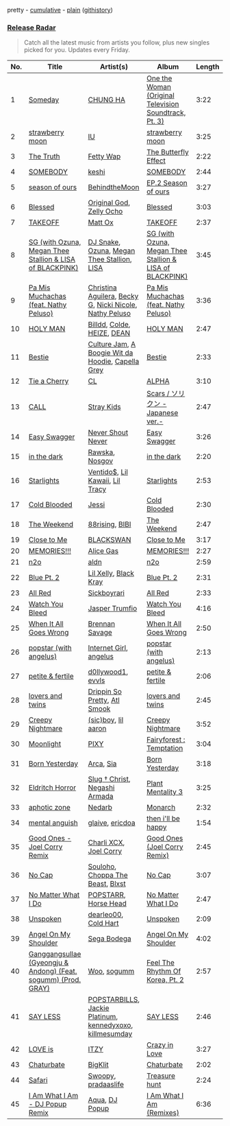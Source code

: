 pretty - [cumulative](/playlists/cumulative/Release%20Radar.md) - [plain](/playlists/plain/37i9dQZEVXbiW6nyzWkNRB) ([githistory](https://github.githistory.xyz/tg-z/spotify-playlist-archive/blob/main/playlists/plain/37i9dQZEVXbiW6nyzWkNRB))

### [Release Radar](https://open.spotify.com/playlist/37i9dQZEVXbiW6nyzWkNRB)

> Catch all the latest music from artists you follow, plus new singles picked for you. Updates every Friday.

| No. | Title | Artist(s) | Album | Length |
|---|---|---|---|---|
| 1 | [Someday](https://open.spotify.com/track/2Hd9y1sae4yhYBVvqYOIqx) | [CHUNG HA](https://open.spotify.com/artist/2PSJ6YriU7JsFucxACpU7Y) | [One the Woman (Original Television Soundtrack, Pt. 3)](https://open.spotify.com/album/57PE5m7bKkHg2pXQThizAj) | 3:22 |
| 2 | [strawberry moon](https://open.spotify.com/track/2g0LdZQce9xlcHb1mBJyuz) | [IU](https://open.spotify.com/artist/3HqSLMAZ3g3d5poNaI7GOU) | [strawberry moon](https://open.spotify.com/album/7ed3SknyDqNz4XkPHNu4Fb) | 3:25 |
| 3 | [The Truth](https://open.spotify.com/track/5vOjw16B0J9XLbvOGLkWxb) | [Fetty Wap](https://open.spotify.com/artist/6PXS4YHDkKvl1wkIl4V8DL) | [The Butterfly Effect](https://open.spotify.com/album/1aWwR3GZfghKLUoMKapwiW) | 2:22 |
| 4 | [SOMEBODY](https://open.spotify.com/track/0HeiYo9WwMT8ujirrWzarf) | [keshi](https://open.spotify.com/artist/3pc0bOVB5whxmD50W79wwO) | [SOMEBODY](https://open.spotify.com/album/5aGeJx3pPmu3uAiX3tP5D5) | 2:44 |
| 5 | [season of ours](https://open.spotify.com/track/4gbxZGNDhSg3qlUtJEUrTe) | [BehindtheMoon](https://open.spotify.com/artist/4BHjuxRl1cKElPbo12BODO) | [EP.2 Season of ours](https://open.spotify.com/album/4Ot4ze0iWOv7SCyWaqFA5k) | 3:27 |
| 6 | [Blessed](https://open.spotify.com/track/7huNAEN0Xy1aTLiwVbD4jK) | [Original God](https://open.spotify.com/artist/2P2zYG7Y8nNHrn6Sk7yLlz), [Zelly Ocho](https://open.spotify.com/artist/3svb0AOLHdFPE6P8PRB2ML) | [Blessed](https://open.spotify.com/album/6WxoAVgpIldcschLBt9AZR) | 3:03 |
| 7 | [TAKEOFF](https://open.spotify.com/track/3Cq3en4xNc884RUifE9uk9) | [Matt Ox](https://open.spotify.com/artist/2J6pigOrBmKQgqJUY5UM7r) | [TAKEOFF](https://open.spotify.com/album/7uwIorM6O2jDMRhbeRgtos) | 2:37 |
| 8 | [SG (with Ozuna, Megan Thee Stallion & LISA of BLACKPINK)](https://open.spotify.com/track/6IPNp9PfaEqrzotY47TIWy) | [DJ Snake](https://open.spotify.com/artist/540vIaP2JwjQb9dm3aArA4), [Ozuna](https://open.spotify.com/artist/1i8SpTcr7yvPOmcqrbnVXY), [Megan Thee Stallion](https://open.spotify.com/artist/181bsRPaVXVlUKXrxwZfHK), [LISA](https://open.spotify.com/artist/5L1lO4eRHmJ7a0Q6csE5cT) | [SG (with Ozuna, Megan Thee Stallion & LISA of BLACKPINK)](https://open.spotify.com/album/2TGtXG18s21Q1jnY2TC39M) | 3:45 |
| 9 | [Pa Mis Muchachas (feat. Nathy Peluso)](https://open.spotify.com/track/1kGhjFgl6A68ZAYvtw2UDK) | [Christina Aguilera](https://open.spotify.com/artist/1l7ZsJRRS8wlW3WfJfPfNS), [Becky G](https://open.spotify.com/artist/4obzFoKoKRHIphyHzJ35G3), [Nicki Nicole](https://open.spotify.com/artist/2UZIAOlrnyZmyzt1nuXr9y), [Nathy Peluso](https://open.spotify.com/artist/3VHAySZQPlfGlNLslzXYpN) | [Pa Mis Muchachas (feat. Nathy Peluso)](https://open.spotify.com/album/0WtOyuBYge9gx7X8MpCeeW) | 3:36 |
| 10 | [HOLY MAN](https://open.spotify.com/track/3l3BUOkHTuoa82JyzthbRf) | [Billdd](https://open.spotify.com/artist/56YnftecjnUsmLQfu82EPz), [Colde](https://open.spotify.com/artist/3VQDqjQ4wJyw8PzpGdlZpB), [HEIZE](https://open.spotify.com/artist/5dCvSnVduaFleCnyy98JMo), [DEAN](https://open.spotify.com/artist/3eCd0TZrBPm2n9cDG6yWfF) | [HOLY MAN](https://open.spotify.com/album/6cw9uw0m9bPIjxZco1nS5I) | 2:47 |
| 11 | [Bestie](https://open.spotify.com/track/4RJ2tHMoFQbUus12u1hB5l) | [Culture Jam](https://open.spotify.com/artist/3NbMf2TTL0tcjISP5AFgzf), [A Boogie Wit da Hoodie](https://open.spotify.com/artist/31W5EY0aAly4Qieq6OFu6I), [Capella Grey](https://open.spotify.com/artist/59HbaJ5E8ud7FNLGqUN1KH) | [Bestie](https://open.spotify.com/album/2wNYpDzwgeSbxSc8dVXcev) | 2:33 |
| 12 | [Tie a Cherry](https://open.spotify.com/track/6tRzqvMtnfDZY80WRh4csu) | [CL](https://open.spotify.com/artist/0tzSBCPJZmHTdOA3ZV2mN3) | [ALPHA](https://open.spotify.com/album/32lsJQmgxK7swVFGZYfQWg) | 3:10 |
| 13 | [CALL](https://open.spotify.com/track/40eQ3f56CJ34Io5JXKn5rF) | [Stray Kids](https://open.spotify.com/artist/2dIgFjalVxs4ThymZ67YCE) | [Scars / ソリクン -Japanese ver.-](https://open.spotify.com/album/5hsCdHPhvg7mOo0OVzn5O0) | 2:47 |
| 14 | [Easy Swagger](https://open.spotify.com/track/4t0GeIf8CWhjEvuSrYh1nS) | [Never Shout Never](https://open.spotify.com/artist/5pUmXBIQtqpvdV1HAy2xYC) | [Easy Swagger](https://open.spotify.com/album/4mZXEvjFQ1fEqNxFhUHRME) | 3:26 |
| 15 | [in the dark](https://open.spotify.com/track/1qcieGOXRqD1x9rhOaFGOG) | [Rawska](https://open.spotify.com/artist/3pob90yrusjcbgSYFKaeAk), [Nosgov](https://open.spotify.com/artist/6FK0azeTwe5RwhUAkpkhnh) | [in the dark](https://open.spotify.com/album/6ruE6wO0GYMWUyT6h43mSb) | 2:20 |
| 16 | [Starlights](https://open.spotify.com/track/5qQbDO6WfBIilItlHpt0mA) | [Ventido$](https://open.spotify.com/artist/5XuK1xJTMbMZZWQPumcf5O), [Lil Kawaii](https://open.spotify.com/artist/39FybfSQdKke18vnCxqLcK), [Lil Tracy](https://open.spotify.com/artist/5g63iWaMJ2UrkZMkCC8dMi) | [Starlights](https://open.spotify.com/album/5pTB4pNyNlUMh5G6oLmtUf) | 2:53 |
| 17 | [Cold Blooded](https://open.spotify.com/track/34JfHOd0fcefm4FSPSrIhF) | [Jessi](https://open.spotify.com/artist/64k5e9kV9MdukXjFrR5R37) | [Cold Blooded](https://open.spotify.com/album/4CTDrZw6m0dTJX17OCEbfZ) | 2:30 |
| 18 | [The Weekend](https://open.spotify.com/track/51J2nmKyxjs1s26vGy6dUx) | [88rising](https://open.spotify.com/artist/1AhjOkOLkbHUfcHDSErXQs), [BIBI](https://open.spotify.com/artist/6UbmqUEgjLA6jAcXwbM1Z9) | [The Weekend](https://open.spotify.com/album/01AysSMhhOZhSaAzK9Lf3v) | 2:47 |
| 19 | [Close to Me](https://open.spotify.com/track/1wzP4k1w8nprsfb6n8wpoz) | [BLACKSWAN](https://open.spotify.com/artist/2ujaWf015QoP7x1u20Yq5G) | [Close to Me](https://open.spotify.com/album/1N2bEyzPBd9CwU7BTXaoEt) | 3:17 |
| 20 | [MEMORIES!!!](https://open.spotify.com/track/35yCnfCz5vX2iQnl89F9Y1) | [Alice Gas](https://open.spotify.com/artist/4RhJ79LFbfmdtpuir6C9nR) | [MEMORIES!!!](https://open.spotify.com/album/3mKfIrC5xunHzcXdvAV5dn) | 2:27 |
| 21 | [n2o](https://open.spotify.com/track/2mPLs6IBClLRkRjgKoYBHi) | [aldn](https://open.spotify.com/artist/2GUw9Wzha61PkZoRVv1PDD) | [n2o](https://open.spotify.com/album/0hNrShA8luMoMv9JQ0HZyy) | 2:59 |
| 22 | [Blue Pt. 2](https://open.spotify.com/track/2hSSTKXiiAcguMpzlI6sCH) | [Lil Xelly](https://open.spotify.com/artist/7iJYwPCkyVoZCINa8YtvtI), [Black Kray](https://open.spotify.com/artist/7EmyqxxYZltYLKFk9sAHzM) | [Blue Pt. 2](https://open.spotify.com/album/4bdmiOfkLQheqAlWsaT0MO) | 2:31 |
| 23 | [All Red](https://open.spotify.com/track/0lK7WoUjoL6sag6zls12aH) | [Sickboyrari](https://open.spotify.com/artist/395BAMokcNaqWcCl8uU1ky) | [All Red](https://open.spotify.com/album/3cxqRimtSiZTHjF671KKuJ) | 2:33 |
| 24 | [Watch You Bleed](https://open.spotify.com/track/0qmq78ADoWvPy78FCfV9rs) | [Jasper Trumfio](https://open.spotify.com/artist/6p0sB0bANSACLdyxWyqD0a) | [Watch You Bleed](https://open.spotify.com/album/7c2SDcPViwOMr2qESI6r6W) | 4:16 |
| 25 | [When It All Goes Wrong](https://open.spotify.com/track/4QA5CCnK65VV8tOP7iyQBF) | [Brennan Savage](https://open.spotify.com/artist/6SSmy635N3a4oWmPk85xpK) | [When It All Goes Wrong](https://open.spotify.com/album/54tCZmXLNEDO6a9n2ztVTP) | 2:50 |
| 26 | [popstar (with angelus)](https://open.spotify.com/track/3Yb3Z1HRrMrBh886cayujG) | [Internet Girl](https://open.spotify.com/artist/2eVTKG3Z5bbKk2OWMIe3iL), [angelus](https://open.spotify.com/artist/56l5jbQerCGh7lfbwLnfaK) | [popstar (with angelus)](https://open.spotify.com/album/7jgjzargChNK3HCW3A2SYk) | 2:13 |
| 27 | [petite & fertile](https://open.spotify.com/track/3NETSNoz5FalNx9pYVI0lm) | [d0llywood1](https://open.spotify.com/artist/2KZogWZPYcACVe4NK80dmc), [evvls](https://open.spotify.com/artist/7Dg3Fp8gAnmOtIAiRUpkL2) | [petite & fertile](https://open.spotify.com/album/0yvI6pwLcarBi3sLH8UKSu) | 2:06 |
| 28 | [lovers and twins](https://open.spotify.com/track/3Zm9YybFSDp0Mme8IHBu8n) | [Drippin So Pretty](https://open.spotify.com/artist/06zDPcTSPMsBIJX2X7TI3s), [Atl Smook](https://open.spotify.com/artist/3JIZThPoMg7Fk1C0nFQ3rH) | [lovers and twins](https://open.spotify.com/album/5ND2ho3cQuXxnQzap5v2iZ) | 2:45 |
| 29 | [Creepy Nightmare](https://open.spotify.com/track/7fjJnzWOuK7YohYzvgNgRH) | [(sic)boy](https://open.spotify.com/artist/19FI3bwyW062xAmEy3rzsk), [lil aaron](https://open.spotify.com/artist/3FCYSWNVmpjTCiwzJwbMAC) | [Creepy Nightmare](https://open.spotify.com/album/7Gt4TRONDtKGwPJWcRDGjh) | 3:52 |
| 30 | [Moonlight](https://open.spotify.com/track/1jiQgUOmvD5dYq2PbNgSDM) | [PIXY](https://open.spotify.com/artist/0CJkEzffVZLgav03xXeC9s) | [Fairyforest : Temptation](https://open.spotify.com/album/3999VmQrZOafu4NjYkc0rj) | 3:04 |
| 31 | [Born Yesterday](https://open.spotify.com/track/0M6kxde1FdGI95X0XPuru6) | [Arca](https://open.spotify.com/artist/4SQdUpG4f7UbkJG3cJ2Iyj), [Sia](https://open.spotify.com/artist/5WUlDfRSoLAfcVSX1WnrxN) | [Born Yesterday](https://open.spotify.com/album/7mjYTOjmcH4UHnCdct2xZi) | 3:18 |
| 32 | [Eldritch Horror](https://open.spotify.com/track/3yIcUBlk6zFcSyJqRYFF7t) | [Slug † Christ](https://open.spotify.com/artist/3AbxYdBPKqzax829J0Z0Nk), [Negashi Armada](https://open.spotify.com/artist/5KQZw5MVBPNp7QQFq3RoKJ) | [Plant Mentality 3](https://open.spotify.com/album/05yENOVytTNmUB01Boenld) | 3:25 |
| 33 | [aphotic zone](https://open.spotify.com/track/3t2Kq71aTofI7mm2rg4qir) | [Nedarb](https://open.spotify.com/artist/1VKWlHqcqwmU9CGKkJR09R) | [Monarch](https://open.spotify.com/album/24E3MNZ7NLXhw1hLJrmsU0) | 2:32 |
| 34 | [mental anguish](https://open.spotify.com/track/1W1fTA8eoQ7SwlWaQc2iTK) | [glaive](https://open.spotify.com/artist/4cJKDGSv4Dz9QycXYmo565), [ericdoa](https://open.spotify.com/artist/4hR6Bm9YYtktXzjmKhb1Cn) | [then i'll be happy](https://open.spotify.com/album/1vt6o574MwqdmPm8ktkT7s) | 1:54 |
| 35 | [Good Ones - Joel Corry Remix](https://open.spotify.com/track/2Jt8OOQV33kCWJs7ojOCUJ) | [Charli XCX](https://open.spotify.com/artist/25uiPmTg16RbhZWAqwLBy5), [Joel Corry](https://open.spotify.com/artist/6DgP9otnZw5z6daOntINxp) | [Good Ones (Joel Corry Remix)](https://open.spotify.com/album/6gSdPxoDUwQ7ClDwEsq7gv) | 2:45 |
| 36 | [No Cap](https://open.spotify.com/track/7vpnw1XT2a9chL23RdkfYu) | [Souloho](https://open.spotify.com/artist/3hBV3vYyb4kAxFfCevJjjg), [Choppa The Beast](https://open.spotify.com/artist/1HfTaBvc1WF0hlPFn0xd3Z), [Blxst](https://open.spotify.com/artist/4qXC0i02bSFstECuXP2ZpL) | [No Cap](https://open.spotify.com/album/2mhDUeVczOqo1F4KVR5m7g) | 3:07 |
| 37 | [No Matter What I Do](https://open.spotify.com/track/4ng33HAilAbz5Xxj3nDK4M) | [POPSTARR](https://open.spotify.com/artist/3ECWpCVWO2INMDEVEMIHya), [Horse Head](https://open.spotify.com/artist/0LBfcXnrLErD1afLyzB2xA) | [No Matter What I Do](https://open.spotify.com/album/5W3K2moOhHDfTCYD4xdAXg) | 2:47 |
| 38 | [Unspoken](https://open.spotify.com/track/1a6IsCs7WROYj8FmWcvOON) | [dearleo00](https://open.spotify.com/artist/5hZTL6Lv2ryqEVP3vlxgxB), [Cold Hart](https://open.spotify.com/artist/1fsCfvdiomqjKJFR6xI8e4) | [Unspoken](https://open.spotify.com/album/4TavlEMk1kHX4Zo0axygeM) | 2:09 |
| 39 | [Angel On My Shoulder](https://open.spotify.com/track/3M3bHley5OpJLTqGSf7v22) | [Sega Bodega](https://open.spotify.com/artist/1ZvF4Sgnre3Rk2CpiNy077) | [Angel On My Shoulder](https://open.spotify.com/album/5rJ5nSlS3ARksBxsaysCQL) | 4:02 |
| 40 | [Ganggangsullae (Gyeongju & Andong) (Feat. sogumm) (Prod. GRAY)](https://open.spotify.com/track/2yoZW9Uvkl5cNsF7GATYUv) | [Woo](https://open.spotify.com/artist/5a8EJtOEbUJDF4RX3mKK02), [sogumm](https://open.spotify.com/artist/50x9jHrP6wy9fo3jK5pNqS) | [Feel The Rhythm Of Korea, Pt. 2](https://open.spotify.com/album/4WPiut74OmhbKBhfj1piZ9) | 2:57 |
| 41 | [SAY LESS](https://open.spotify.com/track/17HZNhwuyKHV564Y0Yeewo) | [POPSTARBILLS](https://open.spotify.com/artist/3L8JSRKuX9a1NQi5nfB5lZ), [Jackie Platinum](https://open.spotify.com/artist/38dvPzvyLngIEFrWQNw5FR), [kennedyxoxo](https://open.spotify.com/artist/4zJGVaqPKqkN3dEpC31E04), [killmesumday](https://open.spotify.com/artist/6uu4Rtlg9MuoWjxOM7Mxlg) | [SAY LESS](https://open.spotify.com/album/3T0W0UMz0lQDBpCXHcP6ci) | 2:46 |
| 42 | [LOVE is](https://open.spotify.com/track/5ezx4XG58DNj74FtGLUaNU) | [ITZY](https://open.spotify.com/artist/2KC9Qb60EaY0kW4eH68vr3) | [Crazy in Love](https://open.spotify.com/album/5W75ifcHJzBAfHezBMfhPI) | 3:27 |
| 43 | [Chaturbate](https://open.spotify.com/track/26oQ0XLGbnM6dGDpsmWeTH) | [BigKlit](https://open.spotify.com/artist/0POkErJcpuhWNnCXAhgJoZ) | [Chaturbate](https://open.spotify.com/album/1BuNZloUZAaUO8qglB3we3) | 2:02 |
| 44 | [Safari](https://open.spotify.com/track/3lEoSfcnGzAspO5fOC0XrP) | [Swoopy](https://open.spotify.com/artist/5TzVqLypdQ0XDPxb4QtB6n), [pradaaslife](https://open.spotify.com/artist/5cYA1LcFv2PRCrK5ZphW4L) | [Treasure hunt](https://open.spotify.com/album/2dX9z25ZmoszPJSpV7GPwW) | 2:24 |
| 45 | [I Am What I Am - DJ Popup Remix](https://open.spotify.com/track/0ZggOpdzAutbNOmCe5WlnX) | [Aqua](https://open.spotify.com/artist/6kBjAFKyd0he7LiA5GQ3Gz), [DJ Popup](https://open.spotify.com/artist/3hc2Cb5RXhnKfQCXj1bOL7) | [I Am What I Am (Remixes)](https://open.spotify.com/album/2SkCMg472mC3iWdh7QyEee) | 6:36 |